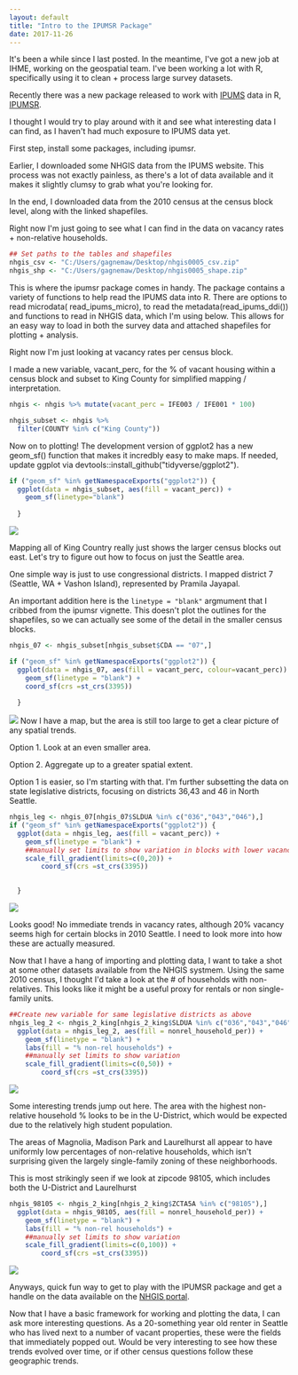 ```yaml
---
layout: default
title: "Intro to the IPUMSR Package"
date: 2017-11-26
---
```



It's been a while since I last posted. In the meantime, I've got a new job at IHME, working on the geospatial team. I've been working a lot with R, specifically using it to clean + process large survey datasets.

Recently there was a new package released to work with [IPUMS](https://www.ipums.org/) data in R, [IPUMSR](https://github.com/mnpopcenter/ipumsr).

I thought I would try to play around with it and see what interesting data I can find, as I haven't had much exposure to IPUMS data yet.

First step, install some packages, including ipumsr.

Earlier, I downloaded some NHGIS data from the IPUMS website. This process was not exactly painless, as there's a lot of data available and it makes it slightly clumsy to grab what you're looking for.

In the end, I downloaded data from the 2010 census at the census block level, along with the linked shapefiles.

Right now I'm just going to see what I can find in the data on vacancy rates + non-relative households.

``` r
## Set paths to the tables and shapefiles
nhgis_csv <- "C:/Users/gagnemaw/Desktop/nhgis0005_csv.zip"
nhgis_shp <- "C:/Users/gagnemaw/Desktop/nhgis0005_shape.zip"
```

This is where the ipumsr package comes in handy. The package contains a variety of functions to help read the IPUMS data into R. There are options to read microdata( read\_ipums\_micro), to read the metadata(read\_ipums\_ddi()) and functions to read in NHGIS data, which I'm using below. This allows for an easy way to load in both the survey data and attached shapefiles for plotting + analysis.

Right now I'm just looking at vacancy rates per census block.

I made a new variable, vacant\_perc, for the % of vacant housing within a census block and subset to King County for simplified mapping / interpretation.

``` r
nhgis <- nhgis %>% mutate(vacant_perc = IFE003 / IFE001 * 100)

nhgis_subset <- nhgis %>% 
  filter(COUNTY %in% c("King County"))
```

Now on to plotting! The development version of ggplot2 has a new geom\_sf() function that makes it incredbly easy to make maps. If needed, update ggplot via devtools::install\_github("tidyverse/ggplot2").

``` r
if ("geom_sf" %in% getNamespaceExports("ggplot2")) {
  ggplot(data = nhgis_subset, aes(fill = vacant_perc)) +
    geom_sf(linetype="blank")
    
  }
```

![](/images/unnamed-chunk-5-1.png)

Mapping all of King Country really just shows the larger census blocks out east. Let's try to figure out how to focus on just the Seattle area.

One simple way is just to use congressional districts. I mapped district 7 (Seattle, WA + Vashon Island), represented by Pramila Jayapal.

An important addition here is the `linetype = "blank"` argmument that I cribbed from the ipumsr vignette. This doesn't plot the outlines for the shapefiles, so we can actually see some of the detail in the smaller census blocks.

``` r
nhgis_07 <- nhgis_subset[nhgis_subset$CDA == "07",]

if ("geom_sf" %in% getNamespaceExports("ggplot2")) {
  ggplot(data = nhgis_07, aes(fill = vacant_perc, colour=vacant_perc)) +
    geom_sf(linetype = "blank") + 
    coord_sf(crs =st_crs(3395))
    
  }
```

![](/images/unnamed-chunk-6-1.png) Now I have a map, but the area is still too large to get a clear picture of any spatial trends.

Option 1. Look at an even smaller area.

Option 2. Aggregate up to a greater spatial extent.

Option 1 is easier, so I'm starting with that. I'm further subsetting the data on state legislative districts, focusing on districts 36,43 and 46 in North Seattle.

``` r
nhgis_leg <- nhgis_07[nhgis_07$SLDUA %in% c("036","043","046"),]
if ("geom_sf" %in% getNamespaceExports("ggplot2")) {
  ggplot(data = nhgis_leg, aes(fill = vacant_perc)) +
    geom_sf(linetype = "blank") + 
    ##manually set limits to show variation in blocks with lower vacancy rates
    scale_fill_gradient(limits=c(0,20)) + 
        coord_sf(crs =st_crs(3395))

    
  }
```

![](/images/unnamed-chunk-7-1.png)

Looks good! No immediate trends in vacancy rates, although 20% vacancy seems high for certain blocks in 2010 Seattle. I need to look more into how these are actually measured.

Now that I have a hang of importing and plotting data, I want to take a shot at some other datasets available from the NHGIS systmem. Using the same 2010 census, I thought I'd take a look at the \# of households with non-relatives. This looks like it might be a useful proxy for rentals or non single-family units.

``` r
##Create new variable for same legislative districts as above
nhgis_leg_2 <- nhgis_2_king[nhgis_2_king$SLDUA %in% c("036","043","046"),]
  ggplot(data = nhgis_leg_2, aes(fill = nonrel_household_per)) +
    geom_sf(linetype = "blank") + 
    labs(fill = "% non-rel households") + 
    ##manually set limits to show variation
    scale_fill_gradient(limits=c(0,50)) + 
        coord_sf(crs =st_crs(3395))
```

![](/images/unnamed-chunk-9-1.png)

Some interesting trends jump out here. The area with the highest non-relative household % looks to be in the U-District, which would be expected due to the relatively high student population.

The areas of Magnolia, Madison Park and Laurelhurst all appear to have uniformly low percentages of non-relative households, which isn't surprising given the largely single-family zoning of these neighborhoods.

This is most strikingly seen if we look at zipcode 98105, which includes both the U-District and Laurelhurst

``` r
nhgis_98105 <- nhgis_2_king[nhgis_2_king$ZCTA5A %in% c("98105"),]
  ggplot(data = nhgis_98105, aes(fill = nonrel_household_per)) +
    geom_sf(linetype = "blank") + 
    labs(fill = "% non-rel households") + 
    ##manually set limits to show variation
    scale_fill_gradient(limits=c(0,100)) + 
        coord_sf(crs =st_crs(3395)) 
```

![](/images/unnamed-chunk-10-1.png)

Anyways, quick fun way to get to play with the IPUMSR package and get a handle on the data available on the [NHGIS portal](https://www.nhgis.org/).

Now that I have a basic framework for working and plotting the data, I can ask more interesting questions. As a 20-something year old renter in Seattle who has lived next to a number of vacant properties, these were the fields that immediately popped out. Would be very interesting to see how these trends evolved over time, or if other census questions follow these geographic trends.
